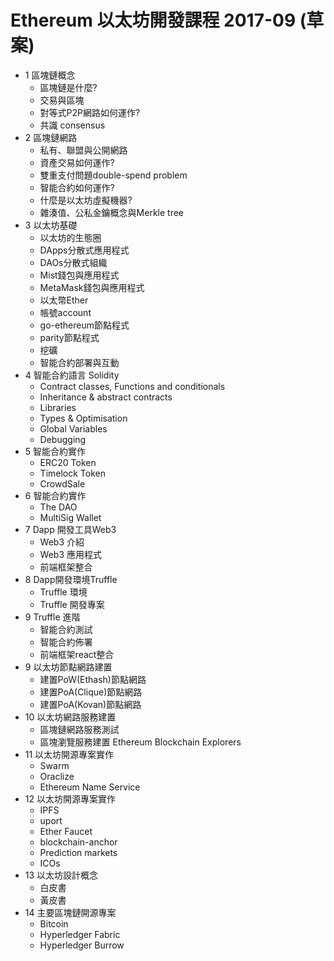 # Ethereum 以太坊開發課程 2017-09 (草案)

* 1 區塊鏈概念
  * 區塊鏈是什麼?
  * 交易與區塊
  * 對等式P2P網路如何運作?
  * 共識 consensus
* 2 區塊鏈網路
  * 私有、聯盟與公開網路
  * 資產交易如何運作?
  * 雙重支付問題double-spend problem
  * 智能合約如何運作?
  * 什麼是以太坊虛擬機器?
  * 雜湊值、公私金鑰概念與Merkle tree
* 3 以太坊基礎
  * 以太坊的生態圈
  * DApps分散式應用程式
  * DAOs分散式組織
  * Mist錢包與應用程式
  * MetaMask錢包與應用程式
  * 以太幣Ether
  * 帳號account
  * go-ethereum節點程式
  * parity節點程式
  * 挖礦
  * 智能合約部署與互動
* 4 智能合約語言 Solidity 
  * Contract classes, Functions and conditionals
  * Inheritance & abstract contracts
  * Libraries
  * Types & Optimisation
  * Global Variables
  * Debugging
* 5 智能合約實作 
  * ERC20 Token
  * Timelock Token
  * CrowdSale
* 6 智能合約實作
  * The DAO
  * MultiSig Wallet
* 7 Dapp 開發工具Web3 
  * Web3 介紹
  * Web3 應用程式
  * 前端框架整合
* 8 Dapp開發環境Truffle 
  * Truffle 環境
  * Truffle 開發專案
* 9 Truffle 進階
  * 智能合約測試
  * 智能合約佈署
  * 前端框架react整合
* 9 以太坊節點網路建置
  * 建置PoW(Ethash)節點網路
  * 建置PoA(Clique)節點網路
  * 建置PoA(Kovan)節點網路
* 10 以太坊網路服務建置
  * 區塊鏈網路服務測試
  * 區塊瀏覽服務建置 Ethereum Blockchain Explorers
* 11 以太坊開源專案實作
  * Swarm
  * Oraclize
  * Ethereum Name Service
* 12 以太坊開源專案實作
  * IPFS
  * uport
  * Ether Faucet
  * blockchain-anchor
  * Prediction markets
  * ICOs
* 13 以太坊設計概念
  * 白皮書
  * 黃皮書
* 14 主要區塊鏈開源專案
  * Bitcoin
  * Hyperledger Fabric
  * Hyperledger Burrow